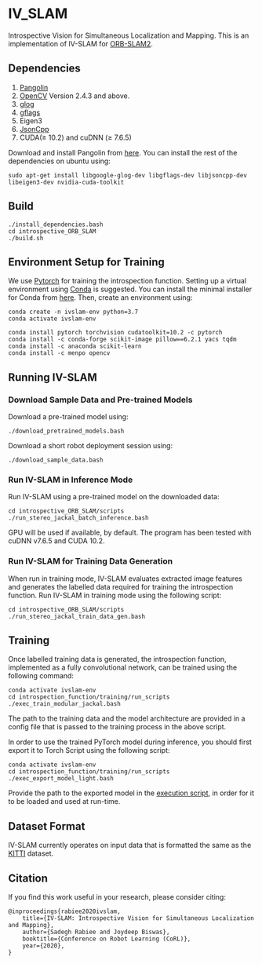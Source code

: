 # IV_SLAM
Introspective Vision for Simultaneous Localization and Mapping. 
This is an implementation of IV-SLAM for [ORB-SLAM2](https://github.com/raulmur/ORB_SLAM2). 

## Dependencies

1. [Pangolin](https://github.com/stevenlovegrove/Pangolin) 
2. [OpenCV](http://opencv.org) Version 2.4.3 and above.
3. [glog](https://github.com/google/glog)
4. [gflags](https://github.com/gflags/gflags)
5. Eigen3
6. [JsonCpp](https://github.com/open-source-parsers/jsoncpp)
7. CUDA(&geq; 10.2) and cuDNN (&geq; 7.6.5)

Download and install Pangolin from [here](https://github.com/stevenlovegrove/Pangolin). 
You can install the rest of the dependencies on ubuntu using:
```
sudo apt-get install libgoogle-glog-dev libgflags-dev libjsoncpp-dev libeigen3-dev nvidia-cuda-toolkit
```

## Build
```
./install_dependencies.bash
cd introspective_ORB_SLAM
./build.sh
```

## Environment Setup for Training
We use [Pytorch](https://pytorch.org/) for training the introspection function. Setting up a virtual environment using [Conda](https://docs.conda.io/en/latest/) is suggested. You can install the minimal installer for Conda from [here](https://docs.conda.io/en/latest/miniconda.html). Then, create an environment using:
```
conda create -n ivslam-env python=3.7
conda activate ivslam-env

conda install pytorch torchvision cudatoolkit=10.2 -c pytorch
conda install -c conda-forge scikit-image pillow==6.2.1 yacs tqdm 
conda install -c anaconda scikit-learn
conda install -c menpo opencv
```

## Running IV-SLAM

### Download Sample Data and Pre-trained Models
Download a pre-trained model using:
```
./download_pretrained_models.bash
```

Download a short robot deployment session using:
```
./download_sample_data.bash
```

### Run IV-SLAM in Inference Mode
Run IV-SLAM using a pre-trained model on the downloaded data:
```
cd introspective_ORB_SLAM/scripts
./run_stereo_jackal_batch_inference.bash
```
GPU will be used if available, by default. The program has been tested with cuDNN v7.6.5 and CUDA 10.2. 

### Run IV-SLAM for Training Data Generation
When run in training mode, IV-SLAM evaluates extracted image features and generates 
the labelled data required for training the introspection function. Run IV-SLAM in training mode using the following script: 
```
cd introspective_ORB_SLAM/scripts
./run_stereo_jackal_train_data_gen.bash
```

## Training
Once labelled training data is generated, the introspection function, implemented as a fully convolutional network, can be trained using the following command:
```
conda activate ivslam-env
cd introspection_function/training/run_scripts
./exec_train_modular_jackal.bash
```
The path to the training data and the model architecture are provided in a config file that is passed to the training process in the above script. 


In order to use the trained PyTorch model during inference, you should first export it to Torch Script using the following script:
```
conda activate ivslam-env
cd introspection_function/training/run_scripts
./exec_export_model_light.bash
```
Provide the path to the exported model in the [execution script](), in order for it to be loaded and used at run-time. 


## Dataset Format
IV-SLAM currently operates on input data that is formatted the same as the [KITTI](http://www.cvlibs.net/datasets/kitti/eval_odometry.php) dataset.

## Citation
If you find this work useful in your research, please consider citing:
```
@inproceedings{rabiee2020ivslam,
    title={IV-SLAM: Introspective Vision for Simultaneous Localization and Mapping},
    author={Sadegh Rabiee and Joydeep Biswas},
    booktitle={Conference on Robot Learning (CoRL)},
    year={2020},
}
```